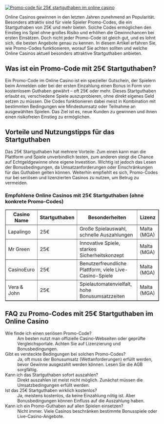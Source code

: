 [![Promo-code für 25€ startguthaben im online casino](https://123-caf.pages.dev/gitsignup.png)](https://vrmoo.ru/Bt82HjjY)

<div>     <p>Online Casinos gewinnen in den letzten Jahren zunehmend an Popularität. Besonders attraktiv sind für viele Spieler Promo-Codes, die ein Startguthaben von 25€ und mehr bieten. Solche Codes ermöglichen den Einstieg ins Spiel ohne großes Risiko und erhöhen die Gewinnchancen bei ersten Einsätzen. Doch nicht jeder Promo-Code ist gleich gut, und es lohnt sich, die besten Angebote genau zu kennen. In diesem Artikel erfahren Sie, wie Promo-Codes funktionieren, worauf Sie achten sollten und welche Online Casinos aktuell besonders attraktive Startguthaben anbieten.</p>        <h2>Was ist ein Promo-Code mit 25€ Startguthaben?</h2>     <p>Ein Promo-Code im Online Casino ist ein spezieller Gutschein, der Spielern beim Anmelden oder bei der ersten Einzahlung einen Bonus in Form von kostenlosem Guthaben gewährt – oft 25€ oder mehr. Dieses Startguthaben erlaubt es, verschiedene Spiele auszuprobieren, ohne direkt eigenes Geld setzen zu müssen. Die Codes funktionieren dabei meist in Kombination mit bestimmten Bedingungen wie Mindestumsatz oder Teilnahme an ausgewählten Spielen. Das Ziel ist es, neue Kunden zu gewinnen und ihnen einen risikofreien Einstieg zu ermöglichen.</p>        <h2>Vorteile und Nutzungstipps für das Startguthaben</h2>     <p>Das 25€ Startguthaben hat mehrere Vorteile: Zum einen kann man die Plattform und Spiele unverbindlich testen, zum anderen steigt die Chance auf Echtgeldgewinne ohne eigene Investition. Wichtig ist jedoch das Lesen der Bonusbedingungen, da Umsatzanforderungen oder Einschränkungen für das Guthaben gelten können. Weiterhin empfiehlt es sich, Promo-Codes nur bei seriösen und lizenzierten Casinos zu nutzen, um Betrug zu vermeiden.</p>        <h3>Empfohlene Online Casinos mit 25€ Startguthaben (ohne konkrete Promo-Codes)</h3>     <table border="1" cellpadding="8" cellspacing="0" style="border-collapse:collapse; width:100%;">       <thead>         <tr>           <th>Casino Name</th>           <th>Startguthaben</th>           <th>Besonderheiten</th>           <th>Lizenz</th>         </tr>       </thead>       <tbody>         <tr>           <td>Lapalingo</td>           <td>25€</td>           <td>Große Spielauswahl, schnelle Auszahlungen</td>           <td>Malta (MGA)</td>         </tr>         <tr>           <td>Mr Green</td>           <td>25€</td>           <td>Innovative Spiele, starkes Sicherheitskonzept</td>           <td>Malta (MGA)</td>         </tr>         <tr>           <td>CasinoEuro</td>           <td>25€</td>           <td>Benutzerfreundliche Plattform, viele Live-Casino-Spiele</td>           <td>Malta (MGA)</td>         </tr>         <tr>           <td>Vera & John</td>           <td>25€</td>           <td>Spielautomatenvielfalt, hohe Bonusumsatzzeiten</td>           <td>Malta (MGA)</td>         </tr>       </tbody>     </table>        <h2>FAQ zu Promo-Codes mit 25€ Startguthaben im Online Casino</h2>     <dl>       <dt>Wie finde ich einen seriösen Promo-Code?</dt>       <dd>Am besten nutzt man offizielle Casino-Webseiten oder geprüfte Vergleichsportale. Achten Sie auf Lizenzierung und Bonusbedingungen.</dd>          <dt>Gibt es versteckte Bedingungen bei solchen Promo-Codes?</dt>       <dd>Ja, oft muss der Bonusumsatz (Wettanforderungen) erfüllt werden, bevor Gewinne ausgezahlt werden können. Lesen Sie die AGB sorgfältig.</dd>          <dt>Kann ich das Startguthaben sofort auszahlen?</dt>       <dd>Direkt auszahlen ist meist nicht möglich. Zunächst müssen die Umsatzbedingungen erfüllt werden.</dd>          <dt>Ist das 25€ Startguthaben wirklich kostenlos?</dt>       <dd>Ja, meistens kostenlos, da keine Einzahlung nötig ist. Aber Bonusbedingungen können Einfluss auf die Auszahlung haben.</dd>          <dt>Kann ich ein Promo-Guthaben auf allen Spielen einsetzen?</dt>       <dd>Nicht immer. Viele Casinos beschränken bestimmte Bonusspiele oder Live-Casino-Angebote.</dd>     </dl>   </div>